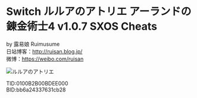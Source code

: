 # Switch ルルアのアトリエ アーランドの錬金術士4 v1.0.7 SXOS Cheats
by 露易娘 Ruimusume</br>
日站博客：http://ruisan.blog.jp/</br>
微博：https://weibo.com/ruisan</br>

<img src="https://i.imgur.com/U56sAlb.jpg" alt="ルルアのアトリエ"/>

TID:0100B2B00BDEE000</br>
BID:bb6a24337631cb28


